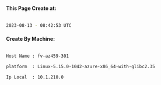 
   
#### This Page Create at:

```bash

2023-08-13 - 08:42:53 UTC

```

#### Create By Machine:

```bash

Host Name : fv-az459-301

platform  : Linux-5.15.0-1042-azure-x86_64-with-glibc2.35

Ip Local  : 10.1.210.0

```

